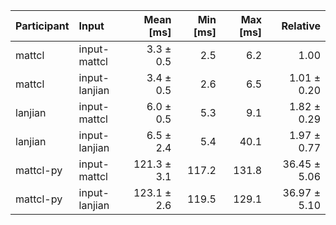 | Participant | Input | Mean [ms] | Min [ms] | Max [ms] | Relative |
|:---|:---|---:|---:|---:|---:|
| mattcl | input-mattcl | 3.3 ± 0.5 | 2.5 | 6.2 | 1.00 |
| mattcl | input-lanjian | 3.4 ± 0.5 | 2.6 | 6.5 | 1.01 ± 0.20 |
| lanjian | input-mattcl | 6.0 ± 0.5 | 5.3 | 9.1 | 1.82 ± 0.29 |
| lanjian | input-lanjian | 6.5 ± 2.4 | 5.4 | 40.1 | 1.97 ± 0.77 |
| mattcl-py | input-mattcl | 121.3 ± 3.1 | 117.2 | 131.8 | 36.45 ± 5.06 |
| mattcl-py | input-lanjian | 123.1 ± 2.6 | 119.5 | 129.1 | 36.97 ± 5.10 |

